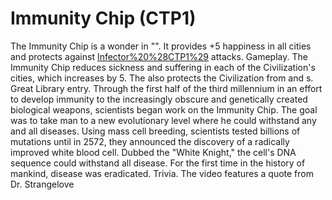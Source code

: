 # Immunity Chip (CTP1)

The Immunity Chip is a wonder in "". It provides +5 happiness in all cities and protects against [Infector%20%28CTP1%29](Infector) attacks.
Gameplay.
The Immunity Chip reduces sickness and suffering in each of the Civilization's cities, which increases by 5. The also protects the Civilization from and s.
Great Library entry.
Through the first half of the third millennium in an effort to develop immunity to the increasingly obscure and genetically created biological weapons, scientists began work on the Immunity Chip. The goal was to take man to a new evolutionary level where he could withstand any and all diseases. Using mass cell breeding, scientists tested billions of mutations until in 2572, they announced the discovery of a radically improved white blood cell. Dubbed the "White Knight," the cell's DNA sequence could withstand all disease. For the first time in the history of mankind, disease was eradicated.
Trivia.
The video features a quote from Dr. Strangelove